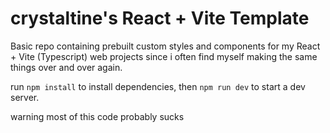 # crystaltine's React + Vite Template
Basic repo containing prebuilt custom styles and components for my React + Vite (Typescript) web projects
since i often find myself making the same things over and over again.

run `npm install` to install dependencies, then `npm run dev` to start a dev server.

warning most of this code probably sucks